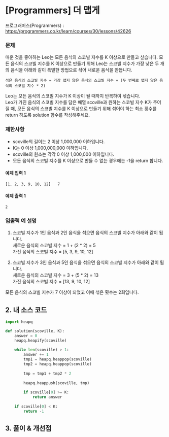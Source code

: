 # [Programmers] 더 맵게

프로그래머스(Programmers) :  https://programmers.co.kr/learn/courses/30/lessons/42626

### 문제

매운 것을 좋아하는 Leo는 모든 음식의 스코빌 지수를 K 이상으로 만들고 싶습니다. 모든 음식의 스코빌 지수를 K 이상으로 만들기 위해 Leo는 스코빌 지수가 가장 낮은 두 개의 음식을 아래와 같이 특별한 방법으로 섞어 새로운 음식을 만듭니다.

```  
섞은 음식의 스코빌 지수 = 가장 맵지 않은 음식의 스코빌 지수 + (두 번째로 맵지 않은 음식의 스코빌 지수 * 2)
```  

Leo는 모든 음식의 스코빌 지수가 K 이상이 될 때까지 반복하여 섞습니다.  
Leo가 가진 음식의 스코빌 지수를 담은 배열 scoville과 원하는 스코빌 지수 K가 주어질 때, 모든 음식의 스코빌 지수를 K 이상으로 만들기 위해 섞어야 하는 최소 횟수를 return 하도록 solution 함수를 작성해주세요.


### 제한사항

- scoville의 길이는 2 이상 1,000,000 이하입니다.
- K는 0 이상 1,000,000,000 이하입니다.
- scoville의 원소는 각각 0 이상 1,000,000 이하입니다.
- 모든 음식의 스코빌 지수를 K 이상으로 만들 수 없는 경우에는 -1을 return 합니다.


#### 예제 입력 1

``` 
[1, 2, 3, 9, 10, 12]   7  
```   
#### 예제 출력 1

``` 
2  
```  

### 입출력 예 설명

1. 스코빌 지수가 1인 음식과 2인 음식을 섞으면 음식의 스코빌 지수가 아래와 같이 됩니다.  
   새로운 음식의 스코빌 지수 = 1 + (2 * 2) = 5  
   가진 음식의 스코빌 지수 = [5, 3, 9, 10, 12]

2. 스코빌 지수가 3인 음식과 5인 음식을 섞으면 음식의 스코빌 지수가 아래와 같이 됩니다.  
   새로운 음식의 스코빌 지수 = 3 + (5 * 2) = 13  
   가진 음식의 스코빌 지수 = [13, 9, 10, 12]

모든 음식의 스코빌 지수가 7 이상이 되었고 이때 섞은 횟수는 2회입니다.

## 2. 내 소스 코드

```python
import heapq

def solution(scoville, K):
    answer = 0
    heapq.heapify(scoville)
    
    while len(scoville) > 1:
        answer += 1
        tmp1 = heapq.heappop(scoville)
        tmp2 = heapq.heappop(scoville)
        
        tmp = tmp1 + tmp2 * 2
        
        heapq.heappush(scoville, tmp)
        
        if scoville[0] >= K:
            return answer
    
    if scoville[0] < K:
        return -1
```   
  
  
## 3. 풀이 & 개선점